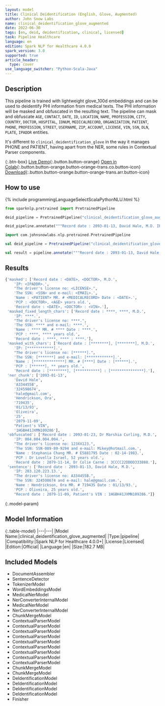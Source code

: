 ```yaml
---
layout: model
title: Clinical Deidentification (English, Glove, Augmented)
author: John Snow Labs
name: clinical_deidentification_glove_augmented
date: 2022-06-30
tags: [en, deid, deidentification, clinical, licensed]
task: Pipeline Healthcare
language: en
edition: Spark NLP for Healthcare 4.0.0
spark_version: 3.0
supported: true
article_header:
  type: cover
use_language_switcher: "Python-Scala-Java"
---
```


## Description

This pipeline is trained with lightweight glove_100d embeddings and can be used to deidentify PHI information from medical texts. The PHI information will be masked and obfuscated in the resulting text. The pipeline can mask and obfuscate `AGE`, `CONTACT`, `DATE`, `ID`, `LOCATION`, `NAME`, `PROFESSION`, `CITY`, `COUNTRY`, `DOCTOR`, `HOSPITAL`, `IDNUM`, `MEDICALRECORD`, `ORGANIZATION`, `PATIENT`, `PHONE`, `PROFESSION`,  `STREET`, `USERNAME`, `ZIP`, `ACCOUNT`, `LICENSE`, `VIN`, `SSN`, `DLN`, `PLATE`, `IPADDR` entities.

It's different to `clinical_deidentification_glove` in the way it manages PHONE and PATIENT, having apart from the NER, some rules in Contextual Parser components.

{:.btn-box}
[Live Demo](https://demo.johnsnowlabs.com/healthcare/NER_DEMOGRAPHICS/){:.button.button-orange}
[Open in Colab](https://github.com/JohnSnowLabs/spark-nlp-workshop/blob/master/tutorials/Certification_Trainings/Healthcare/11.Pretrained_Clinical_Pipelines.ipynb){:.button.button-orange.button-orange-trans.co.button-icon}
[Download](https://s3.amazonaws.com/auxdata.johnsnowlabs.com/clinical/models/clinical_deidentification_glove_augmented_en_4.0.0_3.0_1656579032191.zip){:.button.button-orange.button-orange-trans.arr.button-icon}

## How to use



<div class="tabs-box" markdown="1">
{% include programmingLanguageSelectScalaPythonNLU.html %}

```python
from sparknlp.pretrained import PretrainedPipeline

deid_pipeline = PretrainedPipeline("clinical_deidentification_glove_augmented", "en", "clinical/models")

deid_pipeline.annotate("""Record date : 2093-01-13, David Hale, M.D. IP: 203.120.223.13. The driver's license no:A334455B. the SSN:324598674 and e-mail: hale@gmail.com. Name : Hendrickson, Ora MR. # 719435 Date : 01/13/93. PCP : Oliveira, 25 years-old. Record date : 2079-11-09, Patient's VIN : 1HGBH41JXMN109286.""")
```
```scala
import com.johnsnowlabs.nlp.pretrained.PretrainedPipeline

val deid_pipeline = PretrainedPipeline("clinical_deidentification_glove_augmented","en","clinical/models")

val result = pipeline.annotate("""Record date : 2093-01-13, David Hale, M.D. IP: 203.120.223.13. The driver's license no:A334455B. the SSN:324598674 and e-mail: hale@gmail.com. Name : Hendrickson, Ora MR. # 719435 Date : 01/13/93. PCP : Oliveira, 25 years-old. Record date : 2079-11-09, Patient's VIN : 1HGBH41JXMN109286.""")
```
</div>

## Results

```bash
{'masked': ['Record date : <DATE>, <DOCTOR>, M.D.',
    'IP: <IPADDR>.',
    "The driver's license no: <LICENSE>.",
    'The SSN: <SSN> and e-mail: <EMAIL>.',
    'Name : <PATIENT> MR. # <MEDICALRECORD> Date : <DATE>.',
    'PCP : <DOCTOR>, <AGE> years old.',
    'Record date : <DATE>, <DOCTOR> : <VIN>.'],
 'masked_fixed_length_chars': ['Record date : ****, ****, M.D.',
    'IP: ****.',
    "The driver's license no: ****.",
    'The SSN: **** and e-mail: ****.',
    'Name : **** MR. # **** Date : ****.',
    'PCP : ****, **** years old.',
    'Record date : ****, **** : ****.'],
 'masked_with_chars': ['Record date : [********], [********], M.D.',
    'IP: [************].',
    "The driver's license no: [******].",
    'The SSN: [*******] and e-mail: [************].',
    'Name : [**************] MR. # [****] Date : [******].',
    'PCP : [******], ** years old.',
    'Record date : [********], [***********] : [***************].'],
 'ner_chunk': ['2093-01-13',
    'David Hale',
    'A334455B',
    '324598674',
    'hale@gmail.com',
    'Hendrickson, Ora',
    '719435',
    '01/13/93',
    'Oliveira',
    '25',
    '2079-11-09',
    "Patient's VIN",
    '1HGBH41JXMN109286'],
 'obfuscated': ['Record date : 2093-01-23, Dr Marshia Curling, M.D.',
    'IP: 004.004.004.004.',
    "The driver's license no: 123XX123.",
    'The SSN: SSN-089-89-9294 and e-mail: Mikey@hotmail.com.',
    'Name : Stephania Chang MR. # E5881795 Date : 02-14-1983.',
    'PCP : Dr Lovella Israel, 52 years old.',
    'Record date : 2079-11-14, Dr Colie Carne : 3CCCC22DDDD333888.'],
 'sentence': ['Record date : 2093-01-13, David Hale, M.D.',
    'IP: 203.120.223.13.',
    "The driver's license no: A334455B.",
    'The SSN: 324598674 and e-mail: hale@gmail.com.',
    'Name : Hendrickson, Ora MR. # 719435 Date : 01/13/93.',
    'PCP : Oliveira, 25 years old.',
    "Record date : 2079-11-09, Patient's VIN : 1HGBH41JXMN109286."]}
```

{:.model-param}
## Model Information

{:.table-model}
|---|---|
|Model Name:|clinical_deidentification_glove_augmented|
|Type:|pipeline|
|Compatibility:|Spark NLP for Healthcare 4.0.0+|
|License:|Licensed|
|Edition:|Official|
|Language:|en|
|Size:|182.7 MB|

## Included Models

- DocumentAssembler
- SentenceDetector
- TokenizerModel
- WordEmbeddingsModel
- MedicalNerModel
- NerConverterInternalModel
- MedicalNerModel
- NerConverterInternalModel
- ChunkMergeModel
- ContextualParserModel
- ContextualParserModel
- ContextualParserModel
- ContextualParserModel
- ContextualParserModel
- ContextualParserModel
- ContextualParserModel
- ContextualParserModel
- ContextualParserModel
- ChunkMergeModel
- ChunkMergeModel
- DeIdentificationModel
- DeIdentificationModel
- DeIdentificationModel
- DeIdentificationModel
- Finisher
